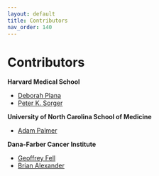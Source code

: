 ```yaml
---
layout: default
title: Contributors
nav_order: 140
---
```


# Contributors

**Harvard Medical School**
* [Deborah Plana](https://connects.catalyst.harvard.edu/Profiles/display/Person/159270)
* [Peter K. Sorger](https://connects.catalyst.harvard.edu/Profiles/display/Person/6970)

**University of North Carolina School of Medicine**
* [Adam Palmer](https://www.med.unc.edu/pharm/directory/adam-palmer-phd/)

**Dana-Farber Cancer Institute**
* [Geoffrey Fell](https://ds.dfci.harvard.edu/our-people/geoffrey-fell-ms/)
* [Brian Alexander](https://www.dfhcc.harvard.edu/insider/member-detail/member/brian-alexander-md-mph/)
